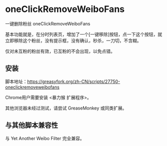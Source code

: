 # oneClickRemoveWeiboFans

一键删除粉丝 oneClickRemoveWeiboFans

基本功能就是，在分时列表页，增加了一个[一键移除]按钮，点一下这个按钮，就立即移除这个粉丝，没有提示框，没有确认，秒杀，一刀切，不含糊。

仅对未互粉的粉丝有效，已互粉的不会出现，以免点错。

## 安装

脚本地址：https://greasyfork.org/zh-CN/scripts/27750-oneclickremoveweibofans

Chrome用户需要安装 <暴力猴 扩展程序>。

其他浏览器未经过测试，请尝试 GreaseMonkey 或同类扩展。

## 与其他脚本兼容性

与 Yet Another Weibo Filter 完全兼容。

